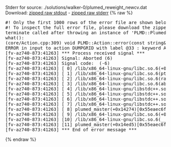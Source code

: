 Stderr for source:  ./solutions/walker-0/plumed_reweight_newcv.dat   
Download: [zipped raw stdout](plumed_reweight_newcv.dat.plumed_master.stdout.txt.zip) - [zipped raw stderr](plumed_reweight_newcv.dat.plumed_master.stderr.txt.zip) 
{% raw %}
<pre>
#! Only the first 1000 rows of the error file are shown below
#! To inspect the full error file, please download the zipped raw stderr file above
terminate called after throwing an instance of 'PLMD::Plumed::ExceptionError'
what():
(core/Action.cpp:309) void PLMD::Action::error(const string&) const
ERROR in input to action DUMPGRID with label @33 : keyword ARG is compulsory for this action
[fv-az740-873:41263] *** Process received signal ***
[fv-az740-873:41263] Signal: Aborted (6)
[fv-az740-873:41263] Signal code:  (-6)
[fv-az740-873:41263] [ 0] /lib/x86_64-linux-gnu/libc.so.6(+0x42520)[0x7fa34e842520]
[fv-az740-873:41263] [ 1] /lib/x86_64-linux-gnu/libc.so.6(pthread_kill+0x12c)[0x7fa34e8969fc]
[fv-az740-873:41263] [ 2] /lib/x86_64-linux-gnu/libc.so.6(raise+0x16)[0x7fa34e842476]
[fv-az740-873:41263] [ 3] /lib/x86_64-linux-gnu/libc.so.6(abort+0xd3)[0x7fa34e8287f3]
[fv-az740-873:41263] [ 4] /lib/x86_64-linux-gnu/libstdc++.so.6(+0xa2b9e)[0x7fa34eca2b9e]
[fv-az740-873:41263] [ 5] /lib/x86_64-linux-gnu/libstdc++.so.6(+0xae20c)[0x7fa34ecae20c]
[fv-az740-873:41263] [ 6] /lib/x86_64-linux-gnu/libstdc++.so.6(+0xae277)[0x7fa34ecae277]
[fv-az740-873:41263] [ 7] /lib/x86_64-linux-gnu/libstdc++.so.6(__cxa_rethrow+0x4b)[0x7fa34ecae52b]
[fv-az740-873:41263] [ 8] plumed_master(+0x14274)[0x55eaec6f3274]
[fv-az740-873:41263] [ 9] /lib/x86_64-linux-gnu/libc.so.6(+0x29d90)[0x7fa34e829d90]
[fv-az740-873:41263] [10] /lib/x86_64-linux-gnu/libc.so.6(__libc_start_main+0x80)[0x7fa34e829e40]
[fv-az740-873:41263] [11] plumed_master(+0x14ed5)[0x55eaec6f3ed5]
[fv-az740-873:41263] *** End of error message ***
</pre>
{% endraw %}
